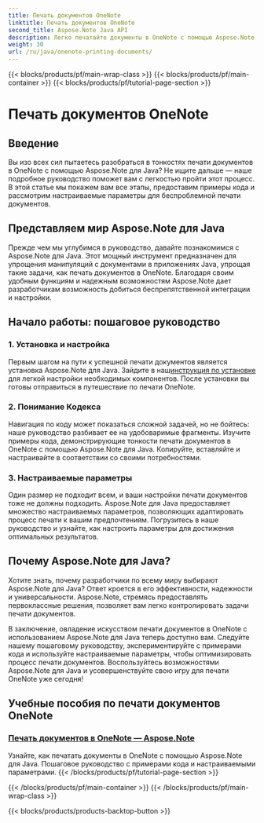 ```yaml
---
title: Печать документов OneNote
linktitle: Печать документов OneNote
second_title: Aspose.Note Java API
description: Легко печатайте документы в OneNote с помощью Aspose.Note для Java. Эти учебные пособия содержат пошаговые инструкции и примеры кода для бесперебойной печати документов.
weight: 30
url: /ru/java/onenote-printing-documents/
---
```


{{< blocks/products/pf/main-wrap-class >}}
{{< blocks/products/pf/main-container >}}
{{< blocks/products/pf/tutorial-page-section >}}

# Печать документов OneNote


## Введение

Вы изо всех сил пытаетесь разобраться в тонкостях печати документов в OneNote с помощью Aspose.Note для Java? Не ищите дальше — наше подробное руководство поможет вам с легкостью пройти этот процесс. В этой статье мы покажем вам все этапы, предоставим примеры кода и рассмотрим настраиваемые параметры для беспроблемной печати документов.

## Представляем мир Aspose.Note для Java

Прежде чем мы углубимся в руководство, давайте познакомимся с Aspose.Note для Java. Этот мощный инструмент предназначен для упрощения манипуляций с документами в приложениях Java, упрощая такие задачи, как печать документов в OneNote. Благодаря своим удобным функциям и надежным возможностям Aspose.Note дает разработчикам возможность добиться беспрепятственной интеграции и настройки.

## Начало работы: пошаговое руководство

### 1. Установка и настройка

 Первым шагом на пути к успешной печати документов является установка Aspose.Note для Java. Зайдите в наш[инструкция по установке](https://releases.aspose.com/note/java/) для легкой настройки необходимых компонентов. После установки вы готовы отправиться в путешествие по печати OneNote.

### 2. Понимание Кодекса

Навигация по коду может показаться сложной задачей, но не бойтесь: наше руководство разбивает ее на удобоваримые фрагменты. Изучите примеры кода, демонстрирующие тонкости печати документов в OneNote с помощью Aspose.Note для Java. Копируйте, вставляйте и настраивайте в соответствии со своими потребностями.

### 3. Настраиваемые параметры

Один размер не подходит всем, и ваши настройки печати документов тоже не должны подходить. Aspose.Note для Java предоставляет множество настраиваемых параметров, позволяющих адаптировать процесс печати к вашим предпочтениям. Погрузитесь в наше руководство и узнайте, как настроить параметры для достижения оптимальных результатов.

## Почему Aspose.Note для Java?

Хотите знать, почему разработчики по всему миру выбирают Aspose.Note для Java? Ответ кроется в его эффективности, надежности и универсальности. Aspose.Note, стремясь предоставлять первоклассные решения, позволяет вам легко контролировать задачи печати документов.

В заключение, овладение искусством печати документов в OneNote с использованием Aspose.Note для Java теперь доступно вам. Следуйте нашему пошаговому руководству, экспериментируйте с примерами кода и используйте настраиваемые параметры, чтобы оптимизировать процесс печати документов. Воспользуйтесь возможностями Aspose.Note для Java и усовершенствуйте свою игру для печати OneNote уже сегодня!
## Учебные пособия по печати документов OneNote
### [Печать документов в OneNote — Aspose.Note](./print-documents/)
Узнайте, как печатать документы в OneNote с помощью Aspose.Note для Java. Пошаговое руководство с примерами кода и настраиваемыми параметрами.
{{< /blocks/products/pf/tutorial-page-section >}}

{{< /blocks/products/pf/main-container >}}
{{< /blocks/products/pf/main-wrap-class >}}

{{< blocks/products/products-backtop-button >}}
